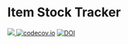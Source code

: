 # Item Stock Tracker

<a href="https://app.travis-ci.com/github/qchen59/ItemStockTracker/jobs/534646341"><img src="https://app.travis-ci.com/qchen59/ItemStockTracker.svg?branch=main"> 
[![codecov.io](https://img.shields.io/codecov/c/github/qchen59/ItemStockTracker/master.svg)](http://codecov.io/github/qchen59/ItemStockTracker?branch=master)
<a href="https://zenodo.org/badge/latestdoi/404936268"><img src="https://zenodo.org/badge/404936268.svg" alt="DOI"></a>


